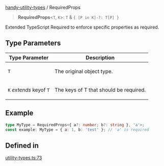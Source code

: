 [handy-utility-types](https://github.com/itsmeid/handy-utility-types/tree/main/docs/README.md) / RequiredProps

> **RequiredProps**\<`T`, `K`\>: `T` & `{ [P in K]-?: T[P] }`

Extended TypeScript Required to enforce specific properties as required.

## Type Parameters

<table>
<thead>
<tr>
<th>Type Parameter</th>
<th>Description</th>
</tr>
</thead>
<tbody>
<tr>
<td>

`T`

</td>
<td>

The original object type.

</td>
</tr>
<tr>
<td>

`K` *extends* keyof `T`

</td>
<td>

The keys of T that should be required.

</td>
</tr>
</tbody>
</table>

## Example

```ts
type MyType = RequiredProps<{ a?: number; b?: string }, 'a'>;
const example: MyType = { a: 1, b: 'test' }; // 'a' is required
```

## Defined in

[utility-types.ts:73](https://github.com/itsmeid/handy-utility-types/blob/361f33ed663ecb70e7a5632aeff8b3063307bcd0/lib/modular/utility-types.ts#L73)
